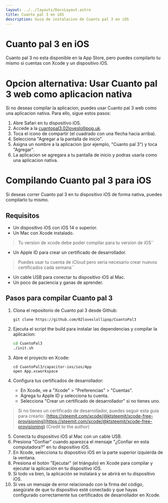 ```yaml
---
layout: ../../layouts/DocsLayout.astro
title: Cuanto pal 3 en iOS
description: Guia de instalacion de Cuanto pal 3 en iOS
---
```


# Cuanto pal 3 en iOS
Cuanto pal 3 no esta disponible en la App Store, pero puedes compilarlo tu mismo si cuentas con Xcode y un dispositivo iOS.

# Opcion alternativa: Usar Cuanto pal 3 web como aplicacion nativa
Si no deseas compilar la aplicacion, puedes usar Cuanto pal 3 web como una aplicacion nativa. Para ello, sigue estos pasos:
1. Abre Safari en tu dispositivo iOS.
2. Accede a la [cuantopal3.02loveslollipop.uk](https://cuantopal3.02loveslollipop.uk).
3. Toca el icono de compartir (el cuadrado con una flecha hacia arriba).
4. Selecciona "Agregar a la pantalla de inicio".
5. Asigna un nombre a la aplicacion (por ejemplo, "Cuanto pal 3") y toca "Agregar".
6. La aplicacion se agregara a tu pantalla de inicio y podras usarla como una aplicacion nativa.    

# Compilando Cuanto pal 3 para iOS
Si deseas correr Cuanto pal 3 en tu dispositivo iOS de forma nativa, puedes compilarlo tu mismo.

## Requisitos
- Un dispositivo iOS con iOS 14 o superior.
- Un Mac con Xcode instalado. 
> Tu version de xcode debe poder compilar para tu version de iOS``
- Un Apple ID para crear un certificado de desarrollador.
> Puedes usar tu cuenta de iCloud pero seria necesario crear nuevos certificados cada semana``
- Un cable USB para conectar tu dispositivo iOS al Mac.
- Un poco de paciencia y ganas de aprender.

## Pasos para compilar Cuanto pal 3
1. Clona el repositorio de Cuanto pal 3 desde Github:
   ```
   git clone https://github.com/02loveslollipop/CuantoPal3
   ```

2. Ejecuta el script the build para instalar las dependencias y compilar la aplicacion:

    ```bash
    cd CuantoPal3
    ./init.sh
    ```

3. Abre el proyecto en Xcode:
    ```
    cd CuantoPal3/capacitor-ios/ios/App
    open App.xcworkspace
    ```

4. Configura tus certificados de desarrollador:
   - En Xcode, ve a "Xcode" > "Preferencias" > "Cuentas".
   - Agrega tu Apple ID y selecciona tu cuenta.
   - Selecciona "Crear un certificado de desarrollador" si no tienes uno.

> Si no tienes un certificado de desarrollador, puedes seguir esta guia para crearlo: [https://steemit.com/xcode/@ktsteemit/xcode-free-provisioning](https://steemit.com/xcode/@ktsteemit/xcode-free-provisioning) (Credit to the author)


5. Conecta tu dispositivo iOS al Mac con un cable USB.
6. Presiona "Confiar" cuando aparezca el mensaje "¿Confiar en esta computadora?" en tu dispositivo iOS.
7. En Xcode, selecciona tu dispositivo iOS en la parte superior izquierda de la ventana.
8. Presiona el botón "Ejecutar" (el triángulo) en Xcode para compilar y ejecutar la aplicación en tu dispositivo iOS.
9. Si todo va bien, la aplicación se instalará y se abrirá en tu dispositivo iOS.
10. Si ves un mensaje de error relacionado con la firma del código, asegúrate de que tu dispositivo esté conectado y que hayas configurado correctamente tus certificados de desarrollador en Xcode.


